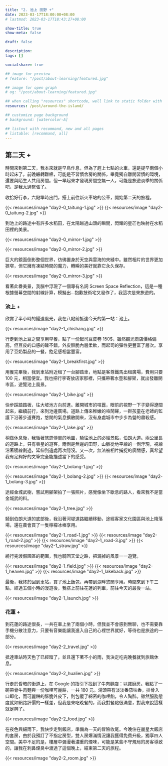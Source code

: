 ```yaml
---
title: "2. 池上 田野 +"
date: 2023-03-17T18:00:00+08:00
# lastmod: 2023-03-17T18:43:27+08:00

show-title: true
show-meta: false

draft: false

description:
tags: []

socialshare: true

## image for preview
# feature: "/post/about-learning/featured.jpg"

## image for open graph
# og: "/post/about-learning/featured.jpg"

## when calling "resources" shortcode, well link to static folder with this path 
resources: /post/around-the-island/

## customize page background
# background: [watercolor-A] 

## listout with recommand, new and all pages
# listable: [recommand, all]
---
```


<!-- &nbsp; -->

<!-- [text]({ ref "relpath" })。 -->

## 第二天 +

時間來到第二天，我本來就是早鳥作息，但為了趕上七點的火車，還是提早兩個小時起床了。前晚輾轉難棉，可能是不習慣舍房的關係，畢竟獨自離開習慣的環境，還要與陌生人共用房間。但一早起來才發現房間空無一人，可能是旅遊淡季的關係吧，是我太過緊張了。

<!--more-->

收拾好行李，六點準時出門，搭上前往新火車站的公車，開始第二天的旅程。

{{< resources/image "day2-0_taitung-1.jpg"  >}}
{{< resources/image "day2-0_taitung-2.jpg"  >}}

到池上的路途中有許多水稻田，在太陽越過山頭的瞬間，閃耀的星芒也映射在水稻田裡的美景。

{{< resources/image "day2-0_mirror-1.jpg"  >}}

{{< resources/image "day2-0_mirror-2.jpg"  >}}

巨大的鏡面倒影整個世界，彷彿置身於天空與雲海的夾縫中。雖然相片的世界更加狹窄，但它擁有凍結時間的魔力，轉瞬的美好就靠它永久保存。

{{< resources/image "day2-0_mirror-3.jpg"  >}}

看著此番美景，我腦中浮現了一個專有名詞 Screen Space Reflection，這是一種根據螢幕空間的射線計算，模擬出...抱歉技術宅又發作了，我這次是來旅遊的。

### 池上 +

欣賞了半小時的鐵道風光，我在八點前抵達今天的第一站：池上。

{{< resources/image "day2-1_chishang.jpg"  >}}

行走到池上豆之間享用早餐，點了一份起司豆皮卷 150$，雖然觀光商店價格偏高，但豆皮的口感的確不錯，外皮酥脆內層柔軟，而起司的彈性更豐富了層次。享用了豆奶製品的一餐，飽足感相當豐富。

{{< resources/image "day2-1_breakfirst.jpg"  >}}

用餐完畢後，我到車站附近租了一台腳踏車，地點是客尊鐵馬出租廣場，費用只要 100 元，相當便宜。我也把行李寄放店家那裡，只攜帶著水壺和腳架，就出發離開市區，遊覽池上風景。

{{< resources/image "day2-1_bike.jpg"  >}}

快步踩踏踏板，往大坡池方向前進。離開城市的喧囂，眼前的視野一下子變得遼闊起來，繼續前行，來到池邊廣場。道路上傳來稚嫩的喧鬧聲，一群孩童在老師的監護下沿著步道賽跑，悠閒的氣息擴散開來，沒有身處城市中步步為營的肅殺感。

{{< resources/image "day2-1_lake.jpg"  >}}

稍做休息後，我循著旅遊傳單的地圖，騎往池上的必經景點，伯朗大道。兩公里長的道路上，只有零星的遊客，兩側是無邊的田野，山脈從地平線的一側浮現，視線沿著稜線劃過，延伸到遠處再次隱沒。又一次，無法被相片捕捉的廣闊感，真希望我有足夠好的文筆完全能描述當下的感受。

{{< resources/image "day2-1_bolang-1.jpg"  >}}

<!-- TODO 插入個人內容 -->

{{< resources/image "day2-1_bolang-2.jpg"  >}}
{{< resources/image "day2-1_bolang-3.jpg"  >}}

途經金城武樹，嘗試用腳架拍了一張照片，感覺像坐下歇息的路人，看來我不是當金城武的料。

{{< resources/image "day2-1_tree.jpg"  >}}

騎到伯朗大道的底部後，我沿著河堤道路繼續移動，途經客家文化園區與池上降落場，還在農會買了一隻檸檬冰棒享用。

{{< resources/image "day2-1_road-1.jpg"  >}}
{{< resources/image "day2-1_road-2.jpg"  >}}
{{< resources/image "day2-1_road-3.jpg"  >}}
{{< resources/image "day2-1_straw.jpg"  >}}

<!-- 農家的守護犬追趕，破狗 -->

繞行完渡假園區的範圍，我也騎回天堂之路，把漏掉的風景一一遊覽。

{{< resources/image "day2-1_field.jpg"  >}}
{{< resources/image "day2-1_heaven.jpg"  >}}
{{< resources/image "day2-1_lakeback.jpg"  >}}

最後，我終於回到車站，買了池上飯包，再帶到湖畔悠閒享用。時間來到下午三點，經過五個小時的漫遊後，我搭上前往花蓮的列車，前往今天的最後一站。

{{< resources/image "day2-1_launch.jpg"  >}}

### 花蓮 +

到花蓮的路途很長，一共在車上坐了兩個小時，但我並不會感到無聊，也不需要靠手機分散注意力，只要有音樂能讓我進入自己的心裡世界就好，等待也是旅途的一部分。

{{< resources/image "day2-2_travel.jpg"  >}}

抵達車站時天色了已經暗了，並且還下著不小的雨，我決定吃完晚餐就到旅館休息。

{{< resources/image "day2-2_hualien.jpg"  >}}

行走於昏暗的街道上，在 Google 的指引下找到了牛肉麵店：以諾廚房。我點了一碗帶骨牛肉麵與一份咖哩可麗餅，一共 180 元。湯頭帶有淡淡番茄味香，排骨入口即化，而可麗餅的酥脆外皮下，則包覆了綿密的咖哩餡，令人陶醉。雖然服務態度就如網路評價的一樣差，但我是來吃晚餐的，而我對餐點很滿意，對我來說這樣就足夠了。

{{< resources/image "day2-2_food.jpg"  >}}

在夜色與細雨下，我快步走到飯店，準備為一天的冒險收尾。今晚住在麗星大飯店的套房，由於我預訂了不指定房型，雙人房爆滿情況讓我獲得免費升級，獨享四人空間。美中不足的是，樓層中彌漫著濃重的煙味，可能是某些不守規局的房客導致的，讓我在刺鼻煙臭中渡過了這個晚上，結束第二天的旅程。

{{< resources/image "day2-2_room.jpg"  >}}